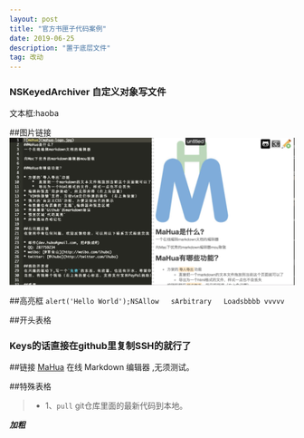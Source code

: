 ```yaml
---
layout: post
title: "官方书匣子代码案例"
date: 2019-06-25
description: "置于底层文件"
tag: 改动
---   
```

### NSKeyedArchiver 自定义对象写文件
文本框:haoba


##图片链接
![](/images/posts/markdown/image1.png)

##高亮框
 `alert('Hello World');NSAllow  
sArbitrary  
Loadsbbbb
 vvvvv`

##开头表格
### Keys的话直接在github里复制SSH的就行了

##链接
[MaHua](http://www.baidu.com) 在线 Markdown 编辑器 ,无须测试。

##特殊表格
>* 1、`pull` git仓库里面的最新代码到本地。

***加粗***
